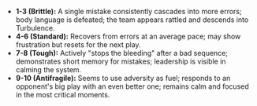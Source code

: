 *   **1-3 (Brittle):** A single mistake consistently cascades into more errors; body language is defeated; the team appears rattled and descends into Turbulence.
*   **4-6 (Standard):** Recovers from errors at an average pace; may show frustration but resets for the next play.
*   **7-8 (Tough):** Actively "stops the bleeding" after a bad sequence; demonstrates short memory for mistakes; leadership is visible in calming the system.
*   **9-10 (Antifragile):** Seems to use adversity as fuel; responds to an opponent's big play with an even better one; remains calm and focused in the most critical moments.
